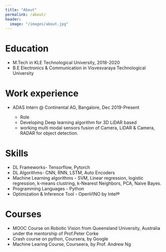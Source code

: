 ```yaml
---
title: "About"
permalink: /about/
header:
  image: "/images/about.jpg"
---
```


Education
======
* M.Tech in KLE Technological University, 2018-2020
* B.E Electronics & Communication in Visvesvaraya Technological University

Work experience
======
* ADAS Intern @ Continental AG, Bangalore, Dec 2019-Present

  * Role
   * Developing Deep learning algorithm for 3D LiDAR based 
   * working multi modal sensors fusion of Camera, LiDAR & Camera, RADAR for object detection.
   

Skills
======
* DL Frameworks- Tensorflow, Pytorch
* DL Algorithms- CNN, RNN, LSTM, Auto Encoders
* Machine Learning algorithms - SVM, Linear regression, logistic regression, k-means clustring, k-Nearest Neighbors, PCA, Naive Bayes.
* Programming Languages - Python
* Optimization & Inference Tool - OpenVINO by Intel®

Courses
======
* MOOC Course on Robotic Vision from Queensland University, Australia under the mentorship of Prof.Peter Corke
* Crash course on python, Coursera, by Google
* Machine Learing Course, Courseera, by Prof. Andrew Ng

